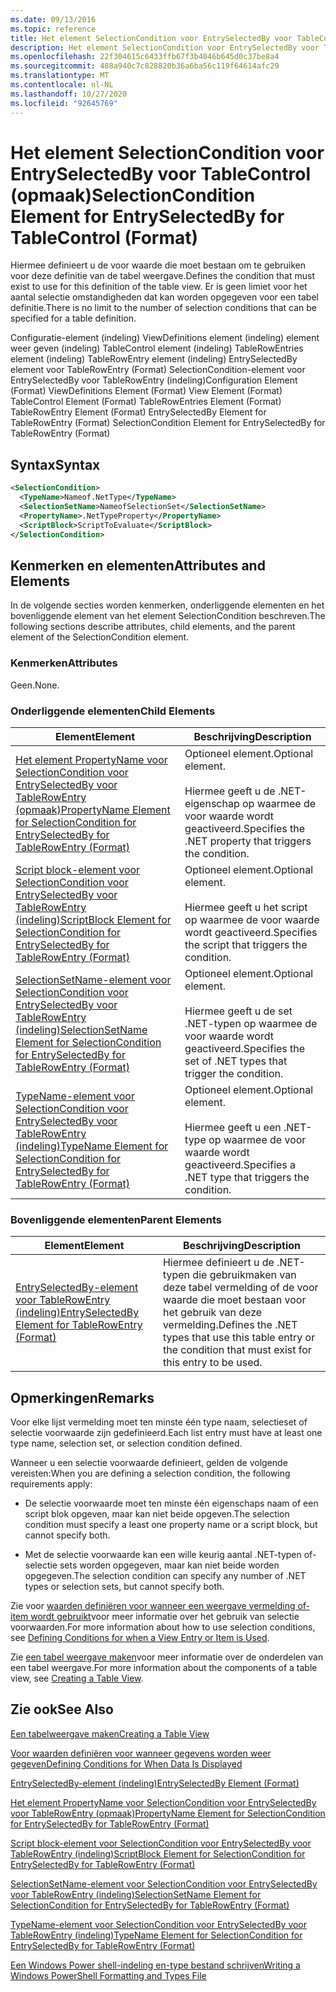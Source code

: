 ```yaml
---
ms.date: 09/13/2016
ms.topic: reference
title: Het element SelectionCondition voor EntrySelectedBy voor TableControl (opmaak)
description: Het element SelectionCondition voor EntrySelectedBy voor TableControl (opmaak)
ms.openlocfilehash: 22f304615c6433ffb67f3b4046b645d0c37be8a4
ms.sourcegitcommit: 488a940c7c828820b36a6ba56c119f64614afc29
ms.translationtype: MT
ms.contentlocale: nl-NL
ms.lasthandoff: 10/27/2020
ms.locfileid: "92645769"
---
```

# <a name="selectioncondition-element-for-entryselectedby-for-tablecontrol-format"></a><span data-ttu-id="88851-103">Het element SelectionCondition voor EntrySelectedBy voor TableControl (opmaak)</span><span class="sxs-lookup"><span data-stu-id="88851-103">SelectionCondition Element for EntrySelectedBy for TableControl (Format)</span></span>

<span data-ttu-id="88851-104">Hiermee definieert u de voor waarde die moet bestaan om te gebruiken voor deze definitie van de tabel weergave.</span><span class="sxs-lookup"><span data-stu-id="88851-104">Defines the condition that must exist to use for this definition of the table view.</span></span> <span data-ttu-id="88851-105">Er is geen limiet voor het aantal selectie omstandigheden dat kan worden opgegeven voor een tabel definitie.</span><span class="sxs-lookup"><span data-stu-id="88851-105">There is no limit to the number of selection conditions that can be specified for a table definition.</span></span>

<span data-ttu-id="88851-106">Configuratie-element (indeling) ViewDefinitions element (indeling) element weer geven (indeling) TableControl element (indeling) TableRowEntries element (indeling) TableRowEntry element (indeling) EntrySelectedBy element voor TableRowEntry (Format) SelectionCondition-element voor EntrySelectedBy voor TableRowEntry (indeling)</span><span class="sxs-lookup"><span data-stu-id="88851-106">Configuration Element (Format) ViewDefinitions Element (Format) View Element (Format) TableControl Element (Format) TableRowEntries Element (Format) TableRowEntry Element (Format) EntrySelectedBy Element for TableRowEntry (Format) SelectionCondition Element for EntrySelectedBy for TableRowEntry (Format)</span></span>

## <a name="syntax"></a><span data-ttu-id="88851-107">Syntax</span><span class="sxs-lookup"><span data-stu-id="88851-107">Syntax</span></span>

```xml
<SelectionCondition>
  <TypeName>Nameof.NetType</TypeName>
  <SelectionSetName>NameofSelectionSet</SelectionSetName>
  <PropertyName>.NetTypeProperty</PropertyName>
  <ScriptBlock>ScriptToEvaluate</ScriptBlock>
</SelectionCondition>
```

## <a name="attributes-and-elements"></a><span data-ttu-id="88851-108">Kenmerken en elementen</span><span class="sxs-lookup"><span data-stu-id="88851-108">Attributes and Elements</span></span>

<span data-ttu-id="88851-109">In de volgende secties worden kenmerken, onderliggende elementen en het bovenliggende element van het element SelectionCondition beschreven.</span><span class="sxs-lookup"><span data-stu-id="88851-109">The following sections describe attributes, child elements, and the parent element of the SelectionCondition element.</span></span>

### <a name="attributes"></a><span data-ttu-id="88851-110">Kenmerken</span><span class="sxs-lookup"><span data-stu-id="88851-110">Attributes</span></span>

<span data-ttu-id="88851-111">Geen.</span><span class="sxs-lookup"><span data-stu-id="88851-111">None.</span></span>

### <a name="child-elements"></a><span data-ttu-id="88851-112">Onderliggende elementen</span><span class="sxs-lookup"><span data-stu-id="88851-112">Child Elements</span></span>

|<span data-ttu-id="88851-113">Element</span><span class="sxs-lookup"><span data-stu-id="88851-113">Element</span></span>|<span data-ttu-id="88851-114">Beschrijving</span><span class="sxs-lookup"><span data-stu-id="88851-114">Description</span></span>|
|-------------|-----------------|
|[<span data-ttu-id="88851-115">Het element PropertyName voor SelectionCondition voor EntrySelectedBy voor TableRowEntry (opmaak)</span><span class="sxs-lookup"><span data-stu-id="88851-115">PropertyName Element for SelectionCondition for EntrySelectedBy for TableRowEntry (Format)</span></span>](./propertyname-element-for-selectioncondition-for-entryselectedby-for-tablerowentry-format.md)|<span data-ttu-id="88851-116">Optioneel element.</span><span class="sxs-lookup"><span data-stu-id="88851-116">Optional element.</span></span><br /><br /> <span data-ttu-id="88851-117">Hiermee geeft u de .NET-eigenschap op waarmee de voor waarde wordt geactiveerd.</span><span class="sxs-lookup"><span data-stu-id="88851-117">Specifies the .NET property that triggers the condition.</span></span>|
|[<span data-ttu-id="88851-118">Script block-element voor SelectionCondition voor EntrySelectedBy voor TableRowEntry (indeling)</span><span class="sxs-lookup"><span data-stu-id="88851-118">ScriptBlock Element for SelectionCondition for EntrySelectedBy for TableRowEntry (Format)</span></span>](./scriptblock-element-for-selectioncondition-for-entryselectedby-for-tablecontrol-format.md)|<span data-ttu-id="88851-119">Optioneel element.</span><span class="sxs-lookup"><span data-stu-id="88851-119">Optional element.</span></span><br /><br /> <span data-ttu-id="88851-120">Hiermee geeft u het script op waarmee de voor waarde wordt geactiveerd.</span><span class="sxs-lookup"><span data-stu-id="88851-120">Specifies the script that triggers the condition.</span></span>|
|[<span data-ttu-id="88851-121">SelectionSetName-element voor SelectionCondition voor EntrySelectedBy voor TableRowEntry (indeling)</span><span class="sxs-lookup"><span data-stu-id="88851-121">SelectionSetName Element for SelectionCondition for EntrySelectedBy for TableRowEntry (Format)</span></span>](./selectionsetname-element-for-selectioncondition-for-entryselectedby-for-tablecontrol-format.md)|<span data-ttu-id="88851-122">Optioneel element.</span><span class="sxs-lookup"><span data-stu-id="88851-122">Optional element.</span></span><br /><br /> <span data-ttu-id="88851-123">Hiermee geeft u de set .NET-typen op waarmee de voor waarde wordt geactiveerd.</span><span class="sxs-lookup"><span data-stu-id="88851-123">Specifies the set of .NET types that trigger the condition.</span></span>|
|[<span data-ttu-id="88851-124">TypeName-element voor SelectionCondition voor EntrySelectedBy voor TableRowEntry (indeling)</span><span class="sxs-lookup"><span data-stu-id="88851-124">TypeName Element for SelectionCondition for EntrySelectedBy for TableRowEntry (Format)</span></span>](./typename-element-for-selectioncondition-for-entryselectedby-for-tablecontrol-format.md)|<span data-ttu-id="88851-125">Optioneel element.</span><span class="sxs-lookup"><span data-stu-id="88851-125">Optional element.</span></span><br /><br /> <span data-ttu-id="88851-126">Hiermee geeft u een .NET-type op waarmee de voor waarde wordt geactiveerd.</span><span class="sxs-lookup"><span data-stu-id="88851-126">Specifies a .NET type that triggers the condition.</span></span>|

### <a name="parent-elements"></a><span data-ttu-id="88851-127">Bovenliggende elementen</span><span class="sxs-lookup"><span data-stu-id="88851-127">Parent Elements</span></span>

|<span data-ttu-id="88851-128">Element</span><span class="sxs-lookup"><span data-stu-id="88851-128">Element</span></span>|<span data-ttu-id="88851-129">Beschrijving</span><span class="sxs-lookup"><span data-stu-id="88851-129">Description</span></span>|
|-------------|-----------------|
|[<span data-ttu-id="88851-130">EntrySelectedBy-element voor TableRowEntry (indeling)</span><span class="sxs-lookup"><span data-stu-id="88851-130">EntrySelectedBy Element for TableRowEntry (Format)</span></span>](./entryselectedby-element-for-tablerowentry-for-tablecontrol-format.md)|<span data-ttu-id="88851-131">Hiermee definieert u de .NET-typen die gebruikmaken van deze tabel vermelding of de voor waarde die moet bestaan voor het gebruik van deze vermelding.</span><span class="sxs-lookup"><span data-stu-id="88851-131">Defines the .NET types that use this table entry or the condition that must exist for this entry to be used.</span></span>|

## <a name="remarks"></a><span data-ttu-id="88851-132">Opmerkingen</span><span class="sxs-lookup"><span data-stu-id="88851-132">Remarks</span></span>

<span data-ttu-id="88851-133">Voor elke lijst vermelding moet ten minste één type naam, selectieset of selectie voorwaarde zijn gedefinieerd.</span><span class="sxs-lookup"><span data-stu-id="88851-133">Each list entry must have at least one type name, selection set, or selection condition defined.</span></span>

<span data-ttu-id="88851-134">Wanneer u een selectie voorwaarde definieert, gelden de volgende vereisten:</span><span class="sxs-lookup"><span data-stu-id="88851-134">When you are defining a selection condition, the following requirements apply:</span></span>

- <span data-ttu-id="88851-135">De selectie voorwaarde moet ten minste één eigenschaps naam of een script blok opgeven, maar kan niet beide opgeven.</span><span class="sxs-lookup"><span data-stu-id="88851-135">The selection condition must specify a least one property name or a script block, but cannot specify both.</span></span>

- <span data-ttu-id="88851-136">Met de selectie voorwaarde kan een wille keurig aantal .NET-typen of-selectie sets worden opgegeven, maar kan niet beide worden opgegeven.</span><span class="sxs-lookup"><span data-stu-id="88851-136">The selection condition can specify any number of .NET types or selection sets, but cannot specify both.</span></span>

<span data-ttu-id="88851-137">Zie voor [waarden definiëren voor wanneer een weergave vermelding of-item wordt gebruikt](./defining-conditions-for-displaying-data.md)voor meer informatie over het gebruik van selectie voorwaarden.</span><span class="sxs-lookup"><span data-stu-id="88851-137">For more information about how to use selection conditions, see [Defining Conditions for when a View Entry or Item is Used](./defining-conditions-for-displaying-data.md).</span></span>

<span data-ttu-id="88851-138">Zie [een tabel weergave maken](./creating-a-table-view.md)voor meer informatie over de onderdelen van een tabel weergave.</span><span class="sxs-lookup"><span data-stu-id="88851-138">For more information about the components of a table view, see [Creating a Table View](./creating-a-table-view.md).</span></span>

## <a name="see-also"></a><span data-ttu-id="88851-139">Zie ook</span><span class="sxs-lookup"><span data-stu-id="88851-139">See Also</span></span>

[<span data-ttu-id="88851-140">Een tabelweergave maken</span><span class="sxs-lookup"><span data-stu-id="88851-140">Creating a Table View</span></span>](./creating-a-table-view.md)

[<span data-ttu-id="88851-141">Voor waarden definiëren voor wanneer gegevens worden weer gegeven</span><span class="sxs-lookup"><span data-stu-id="88851-141">Defining Conditions for When Data Is Displayed</span></span>](./defining-conditions-for-displaying-data.md)

[<span data-ttu-id="88851-142">EntrySelectedBy-element (indeling)</span><span class="sxs-lookup"><span data-stu-id="88851-142">EntrySelectedBy Element (Format)</span></span>](./entryselectedby-element-for-tablerowentry-for-tablecontrol-format.md)

[<span data-ttu-id="88851-143">Het element PropertyName voor SelectionCondition voor EntrySelectedBy voor TableRowEntry (opmaak)</span><span class="sxs-lookup"><span data-stu-id="88851-143">PropertyName Element for SelectionCondition for EntrySelectedBy for TableRowEntry (Format)</span></span>](./propertyname-element-for-selectioncondition-for-entryselectedby-for-tablerowentry-format.md)

[<span data-ttu-id="88851-144">Script block-element voor SelectionCondition voor EntrySelectedBy voor TableRowEntry (indeling)</span><span class="sxs-lookup"><span data-stu-id="88851-144">ScriptBlock Element for SelectionCondition for EntrySelectedBy for TableRowEntry (Format)</span></span>](./scriptblock-element-for-selectioncondition-for-entryselectedby-for-tablecontrol-format.md)

[<span data-ttu-id="88851-145">SelectionSetName-element voor SelectionCondition voor EntrySelectedBy voor TableRowEntry (indeling)</span><span class="sxs-lookup"><span data-stu-id="88851-145">SelectionSetName Element for SelectionCondition for EntrySelectedBy for TableRowEntry (Format)</span></span>](./selectionsetname-element-for-selectioncondition-for-entryselectedby-for-tablecontrol-format.md)

[<span data-ttu-id="88851-146">TypeName-element voor SelectionCondition voor EntrySelectedBy voor TableRowEntry (indeling)</span><span class="sxs-lookup"><span data-stu-id="88851-146">TypeName Element for SelectionCondition for EntrySelectedBy for TableRowEntry (Format)</span></span>](./typename-element-for-selectioncondition-for-entryselectedby-for-tablecontrol-format.md)

[<span data-ttu-id="88851-147">Een Windows Power shell-indeling en-type bestand schrijven</span><span class="sxs-lookup"><span data-stu-id="88851-147">Writing a Windows PowerShell Formatting and Types File</span></span>](./writing-a-powershell-formatting-file.md)
